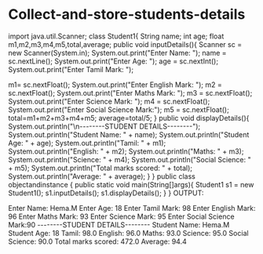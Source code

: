 # Collect-and-store-students-details
import java.util.Scanner;
class Student1{
String name;
int age;
float m1,m2,m3,m4,m5,total,average;
public void inputDetails(){
Scanner sc = new Scanner(System.in);
System.out.print(&quot;Enter Name: &quot;);
name = sc.nextLine();
System.out.print(&quot;Enter Age: &quot;);
age = sc.nextInt();
System.out.print(&quot;Enter Tamil Mark: &quot;);

m1= sc.nextFloat();
System.out.print(&quot;Enter English Mark: &quot;);
m2 = sc.nextFloat();
System.out.print(&quot;Enter Maths Mark: &quot;);
m3 = sc.nextFloat();
System.out.print(&quot;Enter Science Mark: &quot;);
m4 = sc.nextFloat();
System.out.print(&quot;Enter Social Science Mark:&quot;);
m5 = sc.nextFloat();
total=m1+m2+m3+m4+m5;
average=total/5;
}
public void displayDetails(){
System.out.println(&quot;\n--------STUDENT DETAILS--------&quot;);
System.out.println(&quot;Student Name: &quot; + name);
System.out.println(&quot;Student Age: &quot; + age);
System.out.println(&quot;Tamil: &quot; + m1);
System.out.println(&quot;English: &quot; + m2);
System.out.println(&quot;Maths: &quot; + m3);
System.out.println(&quot;Science: &quot; + m4);
System.out.println(&quot;Social Science: &quot; + m5);
System.out.println(&quot;Total marks scored: &quot; + total);
System.out.println(&quot;Average: &quot; + average);
}
}
public class objectandinstance {
public static void main(String[]args){
Student1 s1 = new Student1();
s1.inputDetails();
s1.displayDetails();
}
}
OUTPUT:

Enter Name: Hema.M
Enter Age: 18
Enter Tamil Mark: 98
Enter English Mark: 96
Enter Maths Mark: 93
Enter Science Mark: 95
Enter Social Science Mark:90
--------STUDENT DETAILS--------
Student Name: Hema.M
Student Age: 18
Tamil: 98.0
English: 96.0
Maths: 93.0
Science: 95.0
Social Science: 90.0
Total marks scored: 472.0
Average: 94.4
